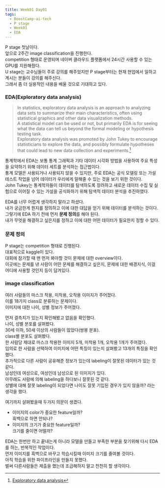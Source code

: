 ```yaml
---
title: Week01 Day01
tags:
  - BoostCamp-ai-tech
  - P stage
  - Week01
  - EDA
---
```


P stage 첫날이다.  
앞으로 2주간 image classification을 진행한다.  
competition 형태로 운영되며 네이버 클라우드 플랫폼에서 24시간 사용할 수 있는 GPU를 지원해줬다.  
U stage는 교수님들이 주로 강의를 해주었지만 P stage부터는 현재 현업에서 일하고 계시는 분들이 강의를 해주신다.  
그래서 좀 더 실용적인 내용을 배울 것으로 기대하고 있다.  

### EDA(Exploratory data analysis)
> In statistics, exploratory data analysis is an approach to analyzing data sets to summarize their main characteristics, often using statistical graphics and other data visualization methods.  
A statistical model can be used or not, but primarily EDA is for seeing what the data can tell us beyond the formal modeling or hypothesis testing task.  
Exploratory data analysis was promoted by John Tukey to encourage statisticians to explore the data, and possibly formulate hypotheses that could lead to new data collection and experiments.[^1]

통계학에서 EDA는 보통 통계 그래픽과 기타 데이터 시각화 방법을 사용하여 주요 특성을 요약하기 위해 데이터 세트를 분석하는 접근법이다.  
통계 모델은 사용되거나 사용되지 않을 수 있지만, 주로 EDA는 공식 모델링 또는 가설 테스트 작업을 넘어 데이터가 우리에게 말해줄 수 있는 것을 보기 위한 것이다.  
John Tukey는 통계학자들이 데이터를 탐색하도록 장려하고 새로운 데이터 수집 및 실험으로 이어질 수 있는 가설을 공식화하기 위해 탐색적 데이터 분석을 추진하였다.  

EDA를 너무 어렵게 생각하지 말라고 하셨다.  
내가 궁금한게 뭔지를 정의하고 이에 대한 대답을 얻기 위해 데이터를 분석하는 것이다.  
그렇기에 EDA 하기 전에 먼저 **문제 정의**를 해야 된다.  
내가 무엇을 해결하고 싶은지를 정하고 이에 대한 어떤 데이터가 필요한지 정할 수 있다.  

### 문제 정의
P stage는 competition 형태로 진행된다.  
대표적으로 kaggle이 있다.  
대회에 참가할 때 맨 먼저 봐야할 것이 문제에 대한 overview이다.  
이곳에는 문제를 낸 사람이 어떤 문제를 해결하고 싶은지, 문제에 대한 배경지식, 이걸 어디에 사용할 것인지 등이 담겨있다.  

### image classification
여러 사람들의 마스크 착용, 미착용, 오착용 이미지가 주어졌다.  
이를 18가지 class로 분류하는 문제이다.  
이미지에 대한 나이, 성별 정보가 주어졌다.  

먼저 결측치가 있는지 확인해봤고 없음을 확인했다.  
나이, 성별 분포를 살펴봤다.  
30세 이하, 50세 이상의 사람들이 많았다(쌍봉 분포).  
class별 분포도 살펴봤다.  
한 사람당 제대로 마스크 착용한 이미지 5개, 미착용 1개, 오착용 1개가 주어졌다.  
임의로 한 사람을 선택하여 이미지에 어떤 특징이 있는지 살펴봤고 13개의 특징을 확인했다.  
추가적으로 다른 사람이 공유해준 정보가 있는데 labeling이 잘못된 데이터가 있는 것 같다.  
남성인데 여성으로, 여성인데 남성으로 된 이미지가 있다.  
아무래도 사람에 의해 labeling을 하다보니 잘못된 것 같다.  
성별에 대해 잘못 labeling이 되었다면 나이도 잘못 기입된 경우가 있지 않을까? 라는 생각을 했다.  

여기까지 살펴봤을때 두가지 의문이 생겼다.  
- 이미지의 color가 중요한 feature일까?  
흑백으로 하면 안되나?
- 이미지의 크기가 중요한 feature일까?  
크기를 줄이면 어떨까?

EDA는 한번만 하고 끝내는게 아니라 모델을 만들고 부족한 부분을 찾기위해 다시 EDA를 하는, 반복적인 작업이다.  
먼저 이미지를 흑백으로 바꾸고 학습시킬때 이미지 크기를 줄여볼 것이다.  
아직 학습을 위한 파이프라인을 만들지 못했다.  
벌써 다른사람들은 제출을 했는데 조급해하지 말고 천천히 할 생각이다.  

[^1]: [Exploratory data analysis](https://en.wikipedia.org/wiki/Exploratory_data_analysis)
